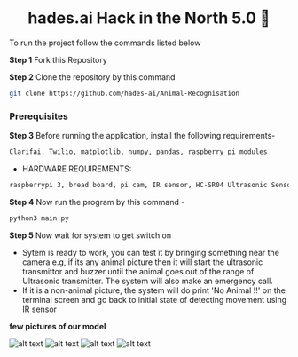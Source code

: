 <h1 align="center">hades.ai Hack in the North 5.0 👋</h1>

To run the project follow the commands listed below

**Step 1** Fork this Repository


**Step 2** Clone the repository by this command
 ```sh
 git clone https://github.com/hades-ai/Animal-Recognisation
 ```
 
 ### Prerequisites

**Step 3** Before running the application, install the following requirements-

```sh
Clarifai, Twilio, matplotlib, numpy, pandas, raspberry pi modules
```
 * HARDWARE REQUIREMENTS: 
 ```sh
 raspberrypi 3, bread board, pi cam, IR sensor, HC-SR04 Ultrasonic Sensor,buzzer and jumper wires
 ```
 
 **Step 4** Now run the program by this command -
```sh
python3 main.py
```

**Step 5** Now wait for system to get switch on

  * Sytem is ready to work, you can test it by bringing something near the camera e.g, if its any animal picture then it will start the ultrasonic transmittor and buzzer until the animal goes out of the range of Ultrasonic transmitter.
The system will also make an emergency call. 
  * If it is a non-animal picture, the system will do print 'No Animal !!' on the terminal screen and go back to initial state of detecting movement using IR sensor
  
  **few pictures of our model**
  
  ![alt text](https://github.com/hades-ai/Animal-Recognisation/blob/main/Prototype_model1.jpeg)
  ![alt text](https://github.com/hades-ai/Animal-Recognisation/blob/main/Prototype_model%202.jpeg)
  ![alt text](https://github.com/hades-ai/Animal-Recognisation/blob/main/Prototype%20model%203.jpeg)
  ![alt text](https://github.com/hades-ai/Animal-Recognisation/blob/main/Prototype%20Model%204.jpeg)
  

